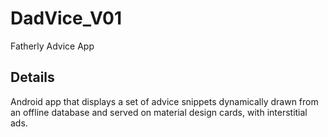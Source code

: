 # DadVice_V01
Fatherly Advice App

## Details
Android app that displays a set of advice snippets dynamically drawn from an offline database and served on material design cards, with interstitial ads.
